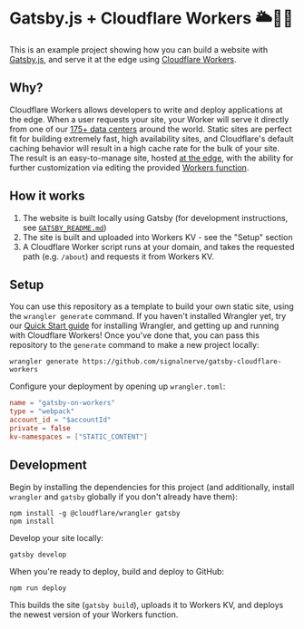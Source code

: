 # Gatsby.js + Cloudflare Workers 🌥👷‍♀️

This is an example project showing how you can build a website with [Gatsby.js](https://www.gatsbyjs.org/), and serve it at the edge using [Cloudflare Workers](https://workers.cloudflare.com).

## Why?

Cloudflare Workers allows developers to write and deploy applications at the edge. When a user requests your site, your Worker will serve it directly from one of our [175+ data centers](http://bit.ly/gatsby-example-cf-network) around the world. Static sites are perfect fit for building extremely fast, high availability sites, and Cloudflare's default caching behavior will result in a high cache rate for the bulk of your site. The result is an easy-to-manage site, hosted [at the edge](http://bit.ly/gatsby-example-cf-edge-server), with the ability for further customization via editing the provided [Workers function](https://github.com/signalnerve/gatsby-cloudflare-workers/blob/master/index.js).

## How it works

1. The website is built locally using Gatsby (for development instructions, see [`GATSBY_README.md`](https://github.com/signalnerve/gatsby-cloudflare-workers/blob/master/GATSBY_README.md))
2. The site is built and uploaded into Workers KV - see the "Setup" section
3. A Cloudflare Worker script runs at your domain, and takes the requested path (e.g. `/about`) and requests it from Workers KV.

## Setup

You can use this repository as a template to build your own static site, using the `wrangler generate` command. If you haven't installed Wrangler yet, try our [Quick Start guide](https://workers.cloudflare.com/docs/quickstart/cli-setup/) for installing Wrangler, and getting up and running with Cloudflare Workers! Once you've done that, you can pass this repository to the `generate` command to make a new project locally:

```shell
wrangler generate https://github.com/signalnerve/gatsby-cloudflare-workers
```

Configure your deployment by opening up `wrangler.toml`:

```toml
name = "gatsby-on-workers"
type = "webpack"
account_id = "$accountId"
private = false
kv-namespaces = ["STATIC_CONTENT"]
```

## Development

Begin by installing the dependencies for this project (and additionally, install `wrangler` and `gatsby` globally if you don't already have them):

```
npm install -g @cloudflare/wrangler gatsby
npm install
```

Develop your site locally:

```
gatsby develop
```

When you're ready to deploy, build and deploy to GitHub:

```
npm run deploy
```

This builds the site (`gatsby build`), uploads it to Workers KV, and deploys the newest version of your Workers function.
